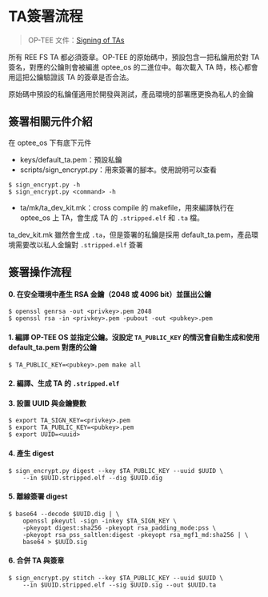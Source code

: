 # TA簽署流程

> OP-TEE 文件：[Signing of TAs](https://optee.readthedocs.io/en/latest/building/trusted_applications.html#signing-of-tas)


所有 REE FS TA 都必須簽章。OP-TEE 的原始碼中，預設包含一把私鑰用於對 TA 簽名，對應的公鑰則會被編進 optee_os 的二進位中。每次載入 TA 時，核心都會用這把公鑰驗證該 TA 的簽章是否合法。

<div class="warning">
    原始碼中預設的私鑰僅適用於開發與測試，產品環境的部署應更換為私人的金鑰
</div>

## 簽署相關元件介紹

在 optee_os 下有底下元件

- keys/default_ta.pem：預設私鑰
- scripts/sign_encrypt.py：用來簽署的腳本。使用說明可以查看

```shell
$ sign_encrypt.py -h
$ sign_encrypt.py <command> -h
```

- ta/mk/ta_dev_kit.mk：cross compile 的 makefile，用來編譯執行在 optee_os 上 TA，會生成 TA 的 `.stripped.elf` 和 `.ta` 檔。

<div class="warning">

ta_dev_kit.mk 雖然會生成 `.ta`，但是簽署的私鑰是採用 default_ta.pem，產品環境需要改以私人金鑰對 `.stripped.elf` 簽署
</div>

## 簽署操作流程

#### 0. 在安全環境中產生 RSA 金鑰（2048 或 4096 bit）並匯出公鑰

```shell
$ openssl genrsa -out <privkey>.pem 2048
$ openssl rsa -in <privkey>.pem -pubout -out <pubkey>.pem
```

#### 1. 編譯 OP-TEE OS 並指定公鑰。沒設定 `TA_PUBLIC_KEY` 的情況會自動生成和使用 default_ta.pem 對應的公鑰

```shell
$ TA_PUBLIC_KEY=<pubkey>.pem make all
```

#### 2. 編譯、生成 TA 的 `.stripped.elf`
#### 3. 設置 UUID 與金鑰變數

```shell
$ export TA_SIGN_KEY=<privkey>.pem
$ export TA_PUBLIC_KEY=<pubkey>.pem
$ export UUID=<uuid>
```

#### 4. 產生 digest

```shell
$ sign_encrypt.py digest --key $TA_PUBLIC_KEY --uuid $UUID \
    --in $UUID.stripped.elf --dig $UUID.dig
```

#### 5. 離線簽署 digest

```shell
$ base64 --decode $UUID.dig | \
    openssl pkeyutl -sign -inkey $TA_SIGN_KEY \
    -pkeyopt digest:sha256 -pkeyopt rsa_padding_mode:pss \
    -pkeyopt rsa_pss_saltlen:digest -pkeyopt rsa_mgf1_md:sha256 | \
    base64 > $UUID.sig
```

#### 6. 合併 TA 與簽章

```shell
$ sign_encrypt.py stitch --key $TA_PUBLIC_KEY --uuid $UUID \
    --in $UUID.stripped.elf --sig $UUID.sig --out $UUID.ta
```
